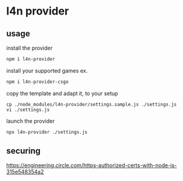 # l4n provider

## usage
install the provider
``` sh
npm i l4n-provider
```
install your supported games ex.
``` sh
npm i l4n-provider-csgo
```

copy the template and adapt it, to your setup
```
cp ./node_modules/l4n-provider/settings.sample.js ./settings.js
vi ./settings.js
```

launch the provider
``` sh
npx l4n-provider ./settings.js
```

## securing
https://engineering.circle.com/https-authorized-certs-with-node-js-315e548354a2
